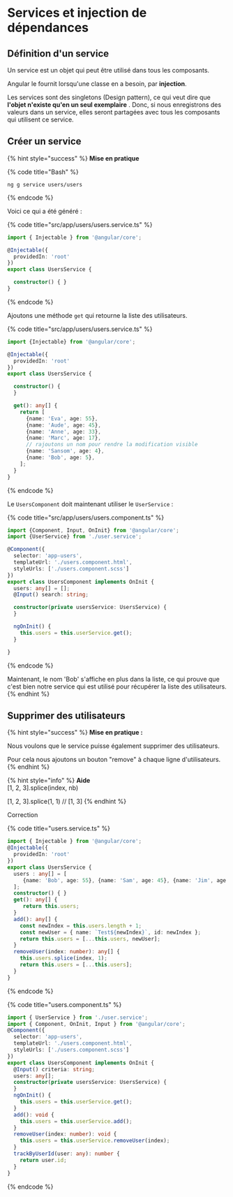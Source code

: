 # Services et injection de dépendances

## Définition d'un service

Un service est un objet qui peut être utilisé dans tous les composants.

Angular le fournit lorsqu'une classe en a besoin, par **injection**.

Les services sont des singletons \(Design pattern\), ce qui veut dire que **l'objet n'existe qu'en un seul exemplaire**. Donc, si nous enregistrons des valeurs dans un service, elles seront partagées avec tous les composants qui utilisent ce service.

## Créer un service

{% hint style="success" %}
**Mise en pratique**

{% code title="Bash" %}
```text
ng g service users/users
```
{% endcode %}

Voici ce qui a été généré :

{% code title="src/app/users/users.service.ts" %}
```typescript
import { Injectable } from '@angular/core';

@Injectable({
  providedIn: 'root'
})
export class UsersService {

  constructor() { }
}
```
{% endcode %}

Ajoutons une méthode `get` qui retourne la liste des utilisateurs.

{% code title="src/app/users/users.service.ts" %}
```typescript
import {Injectable} from '@angular/core';

@Injectable({
  providedIn: 'root'
})
export class UsersService {

  constructor() {
  }

  get(): any[] {
    return [
      {name: 'Eva', age: 55},
      {name: 'Aude', age: 45},
      {name: 'Anne', age: 33},
      {name: 'Marc', age: 17},
      // rajoutons un nom pour rendre la modification visible
      {name: 'Sansom', age: 4},
      {name: 'Bob', age: 5},
    ];
  }
}
```
{% endcode %}

Le `UsersComponent` doit maintenant utiliser le `UserService` :

{% code title="src/app/users/users.component.ts" %}
```typescript
import {Component, Input, OnInit} from '@angular/core';
import {UserService} from './user.service';

@Component({
  selector: 'app-users',
  templateUrl: './users.component.html',
  styleUrls: ['./users.component.scss']
})
export class UsersComponent implements OnInit {
  users: any[] = [];
  @Input() search: string;

  constructor(private usersService: UsersService) {
  }

  ngOnInit() {
    this.users = this.userService.get();
  }

}
```
{% endcode %}

Maintenant, le nom 'Bob' s'affiche en plus dans la liste, ce qui prouve que c'est bien notre service qui est utilisé pour récupérer la liste des utilisateurs.
{% endhint %}

## Supprimer des utilisateurs

{% hint style="success" %}
**Mise en pratique :**

Nous voulons que le service puisse également supprimer des utilisateurs.

Pour cela nous ajoutons un bouton "remove" à chaque ligne d'utilisateurs.
{% endhint %}

{% hint style="info" %}
**Aide**  
\[1, 2, 3\].splice\(index, nb\)

\[1, 2, 3\].splice\(1, 1\) // \[1, 3\]
{% endhint %}

Correction

{% code title="users.service.ts" %}
```typescript
import { Injectable } from '@angular/core';
@Injectable({
  providedIn: 'root'
})
export class UsersService {
  users : any[] = [
     {name: 'Bob', age: 55}, {name: 'Sam', age: 45}, {name: 'Jim', age: 33}, {name: 'Ana', age: 17},  {name: 'Lou', age: 4},
  ];
  constructor() { }
  get(): any[] {
     return this.users;
  }
  add(): any[] {
    const newIndex = this.users.length + 1;
    const newUser = { name: `Test${newIndex}`, id: newIndex };
    return this.users = [...this.users, newUser];
  }
  removeUser(index: number): any[] {
    this.users.splice(index, 1);
    return this.users = [...this.users];
  }
}
```
{% endcode %}

{% code title="users.component.ts" %}
```typescript
import { UserService } from './user.service';
import { Component, OnInit, Input } from '@angular/core';
@Component({
  selector: 'app-users',
  templateUrl: './users.component.html',
  styleUrls: ['./users.component.scss']
})
export class UsersComponent implements OnInit {
  @Input() criteria: string;
  users: any[];
  constructor(private usersService: UsersService) {
  }
  ngOnInit() {
    this.users = this.userService.get();
  }
  add(): void {
    this.users = this.userService.add();
  }
  removeUser(index: number): void {
    this.users = this.userService.removeUser(index);
  }
  trackByUserId(user: any): number {
    return user.id;
  }
}
```
{% endcode %}


